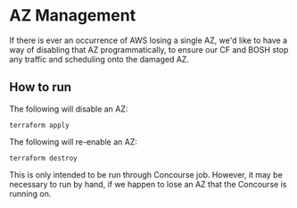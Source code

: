 # AZ Management

If there is ever an occurrence of AWS losing a single AZ, we'd like to have a
way of disabling that AZ programmatically, to ensure our CF and BOSH stop any
traffic and scheduling onto the damaged AZ.

## How to run

The following will disable an AZ:

```
terraform apply
```

The following will re-enable an AZ:

```
terraform destroy
```

This is only intended to be run through Concourse job. However, it may be
necessary to run by hand, if we happen to lose an AZ that the Concourse is
running on.
